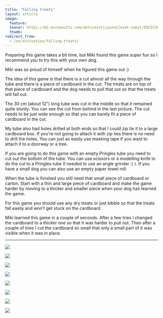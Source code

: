 ```yaml
---
title: "Falling treats"
layout: article
image:
  feature:
  teaser: https://b2.minimuutti.com/aktivointi/putoilevat-namit/DSC51366-245px.jpg
  thumb:
redirect_from:
  - /en/activation/falling-treats/
---
```


Preparing this game takes a bit time, but Miki found this game super fun so I recommend you to try this with your own dog.

Miki was so proud of himself when he figured this game out :)

The idea of this game is that there is a cut almost all the way through the tube and there is a piece of cardboard in the cut. The treats are on top of that piece of cardboard and the dog needs to pull that out so that the treats will fall out.

The 30 cm (about 12") long tube was cut in the middle so that it remained quite sturdy. You can see the cut from behind in the last picture. The cut needs to be just wide enough so that you can barely fit a piece of cardboard in the cut.

My tube also had holes drilled at both ends so that I could zip tie it to a large cardboard box. If you're not going to attach it with zip ties there is no need to drill the holes. You can just as easily use masking tape if you want to attach it to a doorway or a tree.

If you are going to do this game with an empty Pringles tube you need to cut out the bottom of the tube. You can use scissors or a modelling knife to do the cut to a Pringles tube (I needed to use an angle grinder :) ). If you have a small dog you can also use an empty paper towel roll.

When the tube is finished you still need that small piece of cardboard or carton. Start with a thin and large piece of cardboard and make the game harder by moving to a thicker and smaller piece when your dog has learned the game.

For this game you should use any dry treats or just kibble so that the treats fall easily and won't get stuck on the cardboard.

Miki learned this game in a couple of seconds. After a few tries I changed the cardboard to a thicker one so that it was harder to pull out. Then after a couple of tries I cut the cardboard so small that only a small part of it was visible when it was in place.

---

![](https://b2.minimuutti.com/aktivointi/putoilevat-namit/DSC51335-800px.jpg)

![](https://b2.minimuutti.com/aktivointi/putoilevat-namit/DSC51365-800px.jpg)

![](https://b2.minimuutti.com/aktivointi/putoilevat-namit/DSC51366-800px.jpg)

![](https://b2.minimuutti.com/aktivointi/putoilevat-namit/DSC51417-800px.jpg)

![](https://b2.minimuutti.com/aktivointi/putoilevat-namit/DSC51418-800px.jpg)

![](https://b2.minimuutti.com/aktivointi/putoilevat-namit/DSC51419-800px.jpg)

![](https://b2.minimuutti.com/aktivointi/putoilevat-namit/DSC51389_3-800px.jpg)

![](https://b2.minimuutti.com/aktivointi/putoilevat-namit/DSC51321_-800px.jpg)
